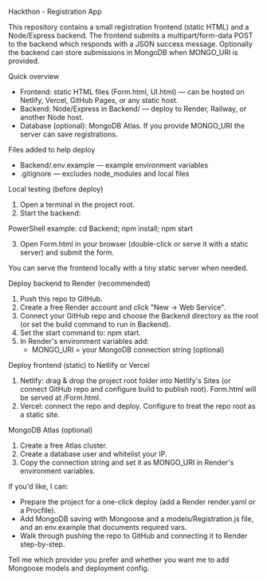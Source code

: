 Hackthon - Registration App

This repository contains a small registration frontend (static HTML) and a Node/Express backend. The frontend submits a multipart/form-data POST to the backend which responds with a JSON success message. Optionally the backend can store submissions in MongoDB when MONGO_URI is provided.

Quick overview
- Frontend: static HTML files (Form.html, UI.html) — can be hosted on Netlify, Vercel, GitHub Pages, or any static host.
- Backend: Node/Express in Backend/ — deploy to Render, Railway, or another Node host.
- Database (optional): MongoDB Atlas. If you provide MONGO_URI the server can save registrations.

Files added to help deploy
- Backend/.env.example — example environment variables
- .gitignore — excludes node_modules and local files

Local testing (before deploy)
1. Open a terminal in the project root.
2. Start the backend:

PowerShell example:
cd Backend; npm install; npm start

3. Open Form.html in your browser (double-click or serve it with a static server) and submit the form.

You can serve the frontend locally with a tiny static server when needed.

Deploy backend to Render (recommended)
1. Push this repo to GitHub.
2. Create a free Render account and click "New -> Web Service".
3. Connect your GitHub repo and choose the Backend directory as the root (or set the build command to run in Backend).
4. Set the start command to: npm start.
5. In Render's environment variables add:
   - MONGO_URI = your MongoDB connection string (optional)

Deploy frontend (static) to Netlify or Vercel
1. Netlify: drag & drop the project root folder into Netlify's Sites (or connect GitHub repo and configure build to publish root). Form.html will be served at <your-site>/Form.html.
2. Vercel: connect the repo and deploy. Configure to treat the repo root as a static site.

MongoDB Atlas (optional)
1. Create a free Atlas cluster.
2. Create a database user and whitelist your IP.
3. Copy the connection string and set it as MONGO_URI in Render's environment variables.

If you'd like, I can:
- Prepare the project for a one-click deploy (add a Render render.yaml or a Procfile).
- Add MongoDB saving with Mongoose and a models/Registration.js file, and an env.example that documents required vars.
- Walk through pushing the repo to GitHub and connecting it to Render step-by-step.

Tell me which provider you prefer and whether you want me to add Mongoose models and deployment config.
